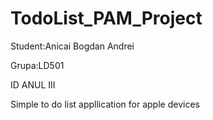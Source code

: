 # TodoList_PAM_Project
Student:Anicai Bogdan Andrei

Grupa:LD501

ID ANUL III

Simple to do list appllication for apple devices 
